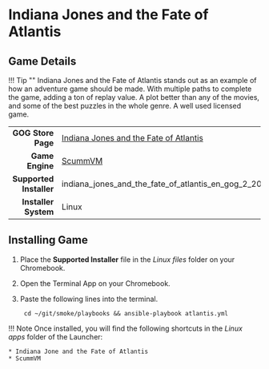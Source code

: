 # Indiana Jones and the Fate of Atlantis

## Game Details

!!! Tip ""
    Indiana Jones and the Fate of Atlantis stands out as an example of how an adventure game should be made.  With multiple paths to complete the game, adding a ton of replay value.  A plot better than any of the movies, and some of the best puzzles in the whole genre.  A well used licensed game.

|  |  |
|--:|:--|
| **GOG Store Page** | [Indiana Jones and the Fate of Atlantis](https://www.gog.com/game/indiana_jones_and_the_fate_of_atlantis) |
| **Game Engine** | [ScummVM](https://www.scummvm.org/) |
| **Supported Installer** | indiana_jones_and_the_fate_of_atlantis_en_gog_2_20145.sh |
| **Installer System** | Linux |

## Installing Game
1. Place the **Supported Installer** file in the *Linux files* folder on your Chromebook.
1. Open the Terminal App on your Chromebook.
1. Paste the following lines into the terminal.

        cd ~/git/smoke/playbooks && ansible-playbook atlantis.yml

!!! Note
    Once installed, you will find the following shortcuts in the *Linux apps* folder of the Launcher:

    * Indiana Jone and the Fate of Atlantis
    * ScummVM